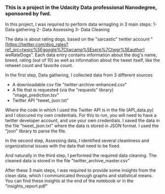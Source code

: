 ### This is a project in the Udacity Data professional Nanodegree, sponsored by fwd.

In this project, I was required to perform data wrnagling in 3 main steps:
1- Data gathering
2- Data Assessing
3- Data Cleaning

The data is about rating dogs, based on the "sarcastic" twitter account "[https://twitter.com/dog_rates?ref_src=twsrc%5Egoogle%7Ctwcamp%5Eserp%7Ctwgr%5Eauthor] weRateDogs". Each data entry contains information about the dog's name, breed, rating (out of 10) as well as information about the tweet itself, like the retweet count and favorite count.

In the first step, Data gathering, I collected data from 3 different sources
- A downloadable csv file "twitter-archive-enhanced.csv"
- A file that is requested (via the "requests" library) "image_prediction.tsv"
- Twitter API "tweet_json.txt"

Where the code in which I used the Twitter API is in the file (API_data.py) and I obscured my own credentials. For this to run, you will need to have a twitter developer account, and use your own credentials.
I saved the data in the file "tweet_json.txt" where the data is stored in JSON format. I used the "json" library to parse the file.

In the second step, Assessing data, I identified several cleanliness and organizational issues with the data that need to be fixed.

And naturally in the third step, I performed the required data cleaning. The cleaned data is stored in the file "twitter_archive_master.csv"

After these 3 main steps, I was required to provide some insights from the clean data, which I communicated through graphs and statistical means. You can find these insights at the end of the notebook or in the "insights_report.pdf"
